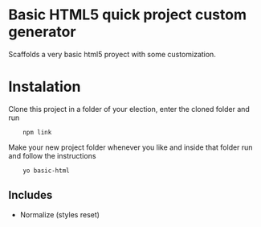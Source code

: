 # Basic HTML5 quick project custom generator

Scaffolds a very basic html5 proyect with some customization.

# Instalation

Clone this project in a folder of your election, enter the cloned folder and run
        
        npm link

Make your new project folder whenever you like and inside that folder run and follow the instructions

        yo basic-html

## Includes
- Normalize (styles reset)
